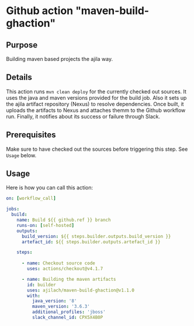 # Github action "maven-build-ghaction"

## Purpose

Building maven based projects the ajila way.

## Details

This action runs `mvn clean deploy` for the currently checked out sources. It uses the java and maven versions provided for the build job. Also it sets up the ajila artifact repository (Nexus) to resolve dependencies. Once built, it uploads the artifacts to Nexus and attaches themm to the Github workflow run. Finally, it notifies about its success or failure through Slack.

## Prerequisites

Make sure to have checked out the sources before triggering this step. See `Usage` below.

## Usage

Here is how you can call this action:

```yaml
on: [workflow_call]

jobs:
  build:
    name: Build ${{ github.ref }} branch
    runs-on: [self-hosted]
    outputs:
      build_version: ${{ steps.builder.outputs.build_version }}
      artefact_id: ${{ steps.builder.outputs.artefact_id }}

    steps:
        
      - name: Checkout source code
        uses: actions/checkout@v4.1.7

      - name: Building the maven artifacts
        id: builder
        uses: ajilach/maven-build-ghaction@v1.1.0
        with:
          java_version: '8'
          maven_version: '3.6.3'
          additional_profiles: 'jboss'
          slack_channel_id: CPX5X4B0P

```
